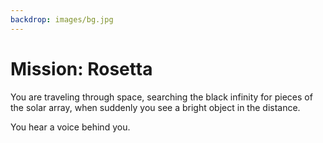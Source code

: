 ```yaml
---
backdrop: images/bg.jpg
---
```


# Mission: Rosetta

You are traveling through space, searching the black infinity for pieces of the solar array, when suddenly you see a bright object in the distance.

You hear a voice behind you.

<!--<Helper id="1"/>-->

<Page url="dust"  action="Steer towards the dust tail" condition="none" />

<Page url="ion"  action="Steer towards the ion tail" condition="none" />


